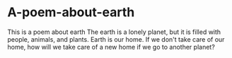 # A-poem-about-earth
This is a poem about earth
The earth is a lonely planet, but it is filled with people, animals, and plants. 
Earth is our home.
If we don't take care of our home, how will we take care of a new home if we go to another planet?
